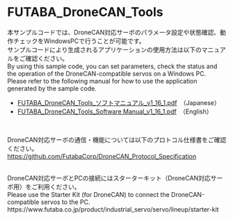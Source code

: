 # FUTABA_DroneCAN_Tools

本サンプルコードでは、DroneCAN対応サーボのパラメータ設定や状態確認、動作チェックをWindowsPCで行うことが可能です。  
サンプルコードにより生成されるアプリケーションの使用方法は以下のマニュアルをご確認ください。  
By using this sample code, you can set parameters, check the status and the operation of the DroneCAN-compatible servos on a Windows PC.  
Please refer to the following manual for how to use the application generated by the sample code.
<br>
* [FUTABA_DroneCAN_Tools_ソフトマニュアル_v1_16_1.pdf](https://github.com/FutabaCorp/FUTABA_DroneCAN_Tools/blob/main/FUTABA_DroneCAN_Tools_%E3%82%BD%E3%83%95%E3%83%88%E3%83%9E%E3%83%8B%E3%83%A5%E3%82%A2%E3%83%AB_v1_16_1.pdf)　（Japanese）
* [FUTABA_DroneCAN_Tools_Software Manual_v1_16_1.pdf](https://github.com/FutabaCorp/FUTABA_DroneCAN_Tools/blob/main/FUTABA_DroneCAN_Tools_Software%20Manual_v1_16_1.pdf)　（English）
<br>

DroneCAN対応サーボの通信・機能については以下のプロトコル仕様書をご確認ください。  
https://github.com/FutabaCorp/DroneCAN_Protocol_Specification  

<br>
DroneCAN対応サーボとPCの接続にはスターターキット（DroneCAN対応サーボ用）をご利用ください。<br>
Please use the Starter Kit (for DroneCAN) to connect the DroneCAN-compatible servos to the PC.
<br>
https://www.futaba.co.jp/product/industrial_servo/servo/lineup/starter-kit
